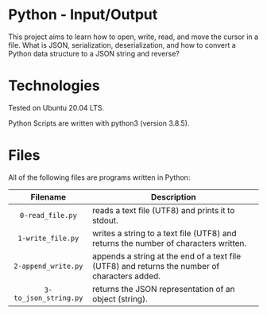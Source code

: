 # Python - Input/Output

This project aims to learn how to open, write, read, and move the cursor in a file. What is JSON, serialization, deserialization, and how to convert a Python data structure to a JSON string and reverse?

# Technologies

Tested on Ubuntu 20.04 LTS.

Python Scripts are written with python3 (version 3.8.5).

# Files

All of the following files are programs written in Python:

| Filename                   | Description
|:--------------------------:| ------------------------------------------------------------------------------------------------ 
| `0-read_file.py`           | reads a text file (UTF8) and prints it to stdout.
| `1-write_file.py`          | writes a string to a text file (UTF8) and returns the number of characters written.
| `2-append_write.py`        | appends a string at the end of a text file (UTF8) and returns the number of characters added.
| `3-to_json_string.py`      | returns the JSON representation of an object (string).
